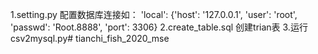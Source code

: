 1.setting.py 配置数据库连接如：
'local': {'host': '127.0.0.1', 'user': 'root', 'passwd': 'Root.8888', 'port': 3306}
2.create_table.sql 创建trian表
3.运行csv2mysql.py# tianchi_fish_2020_mse
